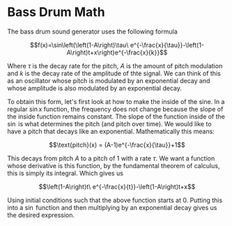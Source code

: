 # Bass Drum Math

The bass drum sound generator uses the following formula

$$f(x)=\sin\left(\left(1-A\right)\tau\ e^{-\frac{x}{\tau}}-\left(1-A\right)t+x\right)e^{-\frac{x}{k}}$$

Where $\tau$ is the decay rate for the pitch, $A$ is the amount of pitch modulation and $k$ is the decay rate of the amplitude of thte signal. We can think of this as an oscillator whose pitch is modulated by an exponential decay and whose amplitude is also modulated by an exponential decay.

To obtain this form, let's first look at how to make the inside of the sine. In a regular $\sin x$ function, the frequency does not change because the slope of the inside function remains constant. The slope of the function inside of the $\sin$ is what determines the pitch (and pitch over time). We would like to have a pitch that decays like an exponential. Mathematically this means:

$$\text{pitch}(x) = (A-1)e^{-\frac{x}{\tau}}+1$$

This decays from pitch $A$ to a pitch of 1 with a rate $\tau$. We want a function whose derivative is this function, by the fundamental theorem of calculus, this is simply its integral. Which gives us

$$\left(1-A\right)t\ e^{-\frac{x}{t}}-\left(1-A\right)t+x$$

Using initial conditions such that the above function starts at $0$. Putting this into a $\sin$ function and then multiplying by an exponential decay gives us the desired expression.